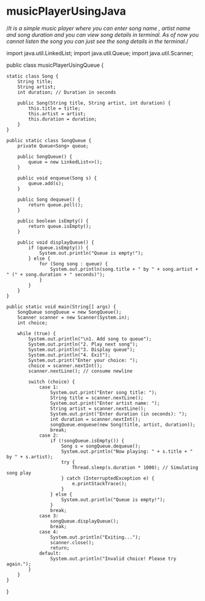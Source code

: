 # musicPlayerUsingJava
/*It is a simple music player where you can enter song name , artist name and song duration and you can view song details in terminal. As of now you cannot listen the song you can just see the song details in the terminal.*/


import java.util.LinkedList;
import java.util.Queue;
import java.util.Scanner;

public class musicPlayerUsingQueue {

    static class Song {
        String title;
        String artist;
        int duration; // Duration in seconds

        public Song(String title, String artist, int duration) {
            this.title = title;
            this.artist = artist;
            this.duration = duration;
        }
    }

    public static class SongQueue {
        private Queue<Song> queue;

        public SongQueue() {
            queue = new LinkedList<>();
        }

        public void enqueue(Song s) {
            queue.add(s);
        }

        public Song dequeue() {
            return queue.poll();
        }

        public boolean isEmpty() {
            return queue.isEmpty();
        }

        public void displayQueue() {
            if (queue.isEmpty()) {
                System.out.println("Queue is empty!");
            } else {
                for (Song song : queue) {
                    System.out.println(song.title + " by " + song.artist + " (" + song.duration + " seconds)");
                }
            }
        }
    }

    public static void main(String[] args) {
        SongQueue songQueue = new SongQueue();
        Scanner scanner = new Scanner(System.in);
        int choice;

        while (true) {
            System.out.println("\n1. Add song to queue");
            System.out.println("2. Play next song");
            System.out.println("3. Display queue");
            System.out.println("4. Exit");
            System.out.print("Enter your choice: ");
            choice = scanner.nextInt();
            scanner.nextLine(); // consume newline

            switch (choice) {
                case 1:
                    System.out.print("Enter song title: ");
                    String title = scanner.nextLine();
                    System.out.print("Enter artist name: ");
                    String artist = scanner.nextLine();
                    System.out.print("Enter duration (in seconds): ");
                    int duration = scanner.nextInt();
                    songQueue.enqueue(new Song(title, artist, duration));
                    break;
                case 2:
                    if (!songQueue.isEmpty()) {
                        Song s = songQueue.dequeue();
                        System.out.println("Now playing: " + s.title + " by " + s.artist);
                        try {
                            Thread.sleep(s.duration * 1000); // Simulating song play
                        } catch (InterruptedException e) {
                            e.printStackTrace();
                        }
                    } else {
                        System.out.println("Queue is empty!");
                    }
                    break;
                case 3:
                    songQueue.displayQueue();
                    break;
                case 4:
                    System.out.println("Exiting...");
                    scanner.close();
                    return;
                default:
                    System.out.println("Invalid choice! Please try again.");
            }
        }
    }
}
